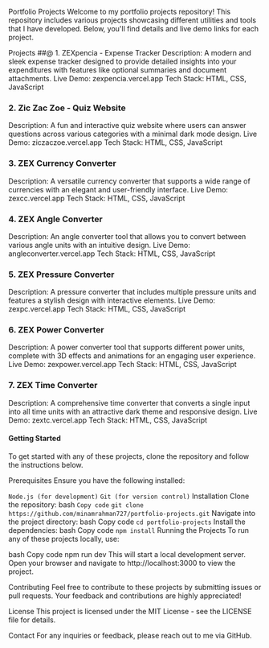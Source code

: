 Portfolio Projects
Welcome to my portfolio projects repository! This repository includes various projects showcasing different utilities and tools that I have developed. Below, you'll find details and live demo links for each project.

Projects
##@ 1. ZEXpencia - Expense Tracker
Description: A modern and sleek expense tracker designed to provide detailed insights into your expenditures with features like optional summaries and document attachments.
Live Demo: zexpencia.vercel.app
Tech Stack: HTML, CSS, JavaScript
### 2. Zic Zac Zoe - Quiz Website
Description: A fun and interactive quiz website where users can answer questions across various categories with a minimal dark mode design.
Live Demo: ziczaczoe.vercel.app
Tech Stack: HTML, CSS, JavaScript
### 3. ZEX Currency Converter
Description: A versatile currency converter that supports a wide range of currencies with an elegant and user-friendly interface.
Live Demo: zexcc.vercel.app
Tech Stack: HTML, CSS, JavaScript
### 4. ZEX Angle Converter
Description: An angle converter tool that allows you to convert between various angle units with an intuitive design.
Live Demo: angleconverter.vercel.app
Tech Stack: HTML, CSS, JavaScript
### 5. ZEX Pressure Converter
Description: A pressure converter that includes multiple pressure units and features a stylish design with interactive elements.
Live Demo: zexpc.vercel.app
Tech Stack: HTML, CSS, JavaScript
### 6. ZEX Power Converter
Description: A power converter tool that supports different power units, complete with 3D effects and animations for an engaging user experience.
Live Demo: zexpower.vercel.app
Tech Stack: HTML, CSS, JavaScript
### 7. ZEX Time Converter
Description: A comprehensive time converter that converts a single input into all time units with an attractive dark theme and responsive design.
Live Demo: zextc.vercel.app
Tech Stack: HTML, CSS, JavaScript
#### Getting Started
To get started with any of these projects, clone the repository and follow the instructions below.

Prerequisites
Ensure you have the following installed:

```Node.js (for development)```
```Git (for version control)```
Installation
Clone the repository:
bash
```Copy code```
```git clone https://github.com/minamrahman727/portfolio-projects.git```
Navigate into the project directory:
bash
Copy code
```cd portfolio-projects```
Install the dependencies:
bash
Copy code
```npm install```
Running the Projects
To run any of these projects locally, use:

bash
Copy code
npm run dev
This will start a local development server. Open your browser and navigate to http://localhost:3000 to view the project.

Contributing
Feel free to contribute to these projects by submitting issues or pull requests. Your feedback and contributions are highly appreciated!

License
This project is licensed under the MIT License - see the LICENSE file for details.

Contact
For any inquiries or feedback, please reach out to me via GitHub.
